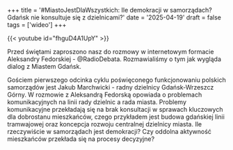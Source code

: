 +++
title = '#MiastoJestDlaWszystkich: Ile demokracji w samorządach? Gdańsk nie konsultuje się z dzielnicami?'
date = '2025-04-19'
draft = false
tags = ['wideo']
+++

{{< youtube id="fhguD4A1UpY" >}}

Przed świętami zaproszono nasz do rozmowy w internetowym formacie Aleksandry Fedorskiej - @RadioDebata.
Rozmawialiśmy o tym jak wygląda dialog z Miastem Gdańsk. 

<!-- more -->

Gościem pierwszego odcinka cyklu poświęconego funkcjonowaniu polskich samorządów jest Jakub Marchwicki - radny dzielnicy Gdańsk-Wrzeszcz Górny. W rozmowie z Aleksandrą Fedorską opowiada o problemach komunikacyjnych na linii rady dzielnic a rada miasta. Problemy komunikacyjne przekładają się na brak konsultacji w sprawach kluczowych dla dobrostanu mieszkańców, czego przykładem jest budowa gdańskiej linii tramwajowej oraz koncepcja rozwoju centralnej dzielnicy miasta. Ile rzeczywiście w samorządach jest demokracji? Czy oddolna aktywność mieszkańców przekłada się na procesy decyzyjne?  


